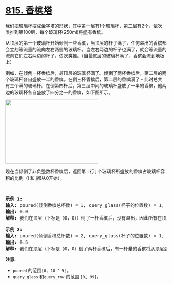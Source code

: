 # [815. 香槟塔](https://leetcode-cn.com/problems/champagne-tower/)

<p>我们把玻璃杯摆成金字塔的形状，其中第一层有1个玻璃杯，第二层有2个，依次类推到第100层，每个玻璃杯(250ml)将盛有香槟。</p>

<p>从顶层的第一个玻璃杯开始倾倒一些香槟，当顶层的杯子满了，任何溢出的香槟都会立刻等流量的流向左右两侧的玻璃杯。当左右两边的杯子也满了，就会等流量的流向它们左右两边的杯子，依次类推。（当最底层的玻璃杯满了，香槟会流到地板上）</p>

<p>例如，在倾倒一杯香槟后，最顶层的玻璃杯满了。倾倒了两杯香槟后，第二层的两个玻璃杯各自盛放一半的香槟。在倒三杯香槟后，第二层的香槟满了 - 此时总共有三个满的玻璃杯。在倒第四杯后，第三层中间的玻璃杯盛放了一半的香槟，他两边的玻璃杯各自盛放了四分之一的香槟，如下图所示。</p>

<p><img alt="" src="https://s3-lc-upload.s3.amazonaws.com/uploads/2018/03/09/tower.png" style="height:200px; width:290px" /></p>

<p>现在当倾倒了非负整数杯香槟后，返回第 i 行 j 个玻璃杯所盛放的香槟占玻璃杯容积的比例（i 和 j都从0开始）。</p>

<p>&nbsp;</p>

<pre>
<strong>示例 1:</strong>
<strong>输入:</strong> poured(倾倒香槟总杯数) = 1, query_glass(杯子的位置数) = 1, query_row(行数) = 1
<strong>输出:</strong> 0.0
<strong>解释:</strong> 我们在顶层（下标是（0，0））倒了一杯香槟后，没有溢出，因此所有在顶层以下的玻璃杯都是空的。

<strong>示例 2:</strong>
<strong>输入:</strong> poured(倾倒香槟总杯数) = 2, query_glass(杯子的位置数) = 1, query_row(行数) = 1
<strong>输出:</strong> 0.5
<strong>解释:</strong> 我们在顶层（下标是（0，0）倒了两杯香槟后，有一杯量的香槟将从顶层溢出，位于（1，0）的玻璃杯和（1，1）的玻璃杯平分了这一杯香槟，所以每个玻璃杯有一半的香槟。
</pre>

<p><strong>注意:</strong></p>

<ul>
	<li><code>poured</code>&nbsp;的范围<code>[0, 10 ^ 9]</code>。</li>
	<li><code>query_glass</code>&nbsp;和<code>query_row</code>&nbsp;的范围&nbsp;<code>[0, 99]</code>。</li>
</ul>

